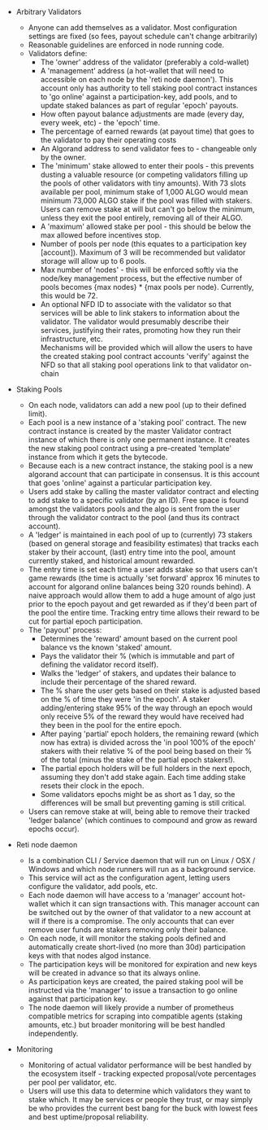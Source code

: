 * Arbitrary Validators
  * Anyone can add themselves as a validator.  Most configuration settings are fixed (so fees, payout schedule can't change arbitrarily)
  * Reasonable guidelines are enforced in node running code.
  * Validators define:
    * The 'owner' address of the validator (preferably a cold-wallet)
    * A 'management' address (a hot-wallet that will need to accessible on each node by the 'reti node daemon').  This
      account only has authority to tell staking pool contract instances to 'go online' against a participation-key, add pools,
      and to update staked balances as part of regular 'epoch' payouts.
    * How often payout balance adjustments are made (every day, every week, etc) - the 'epoch' time.
    * The percentage of earned rewards (at payout time) that goes to the validator to pay their operating costs
    * An Algorand address to send validator fees to - changeable only by the owner.
    * The 'minimum' stake allowed to enter their pools - this prevents dusting a valuable resource (or competing validators 
      filling up the pools of other validators with tiny amounts).  With 73 slots available per pool,
      minimum stake of 1,000 ALGO would mean minimum 73,000 ALGO stake if the pool was filled with stakers.  Users can remove 
      stake at will but can't go below the minimum, unless they exit the pool entirely, removing all of their ALGO.
    * A 'maximum' allowed stake per pool - this should be below the max allowed before incentives stop.
    * Number of pools per node (this equates to a participation key [account]).  Maximum of 3 will be recommended
      but validator storage will allow up to 6 pools.
    * Max number of 'nodes' - this will be enforced softly via the node/key management process, but the effective number of pools becomes
      {max nodes} * {max pools per node}.  Currently, this would be 72.
    * An optional NFD ID to associate with the validator so that services will be able to link stakers to information about the validator.
      The validator would presumably describe their services, justifying their rates, promoting how they run their infrastructure, etc.  
      Mechanisms will be provided which will allow the users to have the created staking pool contract accounts 'verify' against the NFD so 
      that all staking pool operations link to that validator on-chain   

* Staking Pools
  * On each node, validators can add a new pool (up to their defined limit).
  * Each pool is a new instance of a 'staking pool' contract.  The new contract instance is created by the master Validator contract instance
    of which there is only one permanent instance.  It creates the new staking pool contract using a pre-created 'template' instance from which
    it gets the bytecode.  
  * Because each is a new contract instance, the staking pool is a new algorand account that can participate in consensus.  It is this account
    that goes 'online' against a particular participation key.
  * Users add stake by calling the master validator contract and electing to add stake to a specific validator (by an ID).  Free space is found
    amongst the validators pools and the algo is sent from the user through the validator contract to the pool (and thus its contract account).
  * A 'ledger' is maintained in each pool of up to (currently) 73 stakers (based on general storage and feasibility estimates) that tracks
    each staker by their account, (last) entry time into the pool, amount currently staked, and historical amount rewarded.
  * The entry time is set each time a user adds stake so that users can't game rewards (the time is actually 'set forward' approx 16 minutes to account
    for algorand online balances being 320 rounds behind).  A naive approach would allow them to add a huge amount 
    of algo just prior to the epoch payout and get rewarded as if they'd been part of the pool the entire time.  Tracking entry time allows their reward
    to be cut for partial epoch participation.
  * The 'payout' process:
    * Determines the 'reward' amount based on the current pool balance vs the known 'staked' amount.  
    * Pays the validator their % (which is immutable and part of defining the validator record itself).
    * Walks the 'ledger' of stakers, and updates their balance to include their percentage of the shared reward.
    * The % share the user gets based on their stake is adjusted based on the % of time they were 'in the epoch'.  A
      staker adding/entering stake 95% of the way through an epoch would only receive 5% of the reward they would have received had they been in the pool
      for the entire epoch. 
    * After paying 'partial' epoch holders, the remaining reward (which now has extra) is divided across the 'in pool 100% of the epoch' stakers with 
      their relative % of the pool being based on their % of the total (minus the stake of the partial epoch stakers!).
    * The partial epoch holders will be full holders in the next epoch, assuming they don't add stake again.  Each time adding stake resets their clock in the epoch.
    * Some validators epochs might be as short as 1 day, so the differences will be small but preventing gaming is still critical.
  * Users can remove stake at will, being able to remove their tracked 'ledger balance' (which continues to compound and grow as reward epochs occur).

* Reti node daemon
  * Is a combination CLI / Service daemon that will run on Linux / OSX / Windows and which node runners will run as a background service.
  * This service will act as the configuration agent, letting users configure the validator, add pools, etc.
  * Each node daemon will have access to a 'manager' account hot-wallet which it can sign transactions with.  This manager account can be switched out
    by the owner of that validator to a new account at will if there is a compromise.  The only accounts that can ever remove user funds are stakers removing only their balance.
  * On each node, it will monitor the staking pools defined and automatically create short-lived (no more than 30d) participation keys with that
    nodes algod instance.
  * The participation keys will be monitored for expiration and new keys will be created in advance so that its always online.
  * As participation keys are created, the paired staking pool will be instructed via the 'manager' to issue a transaction to go online against 
    that participation key.
  * The node daemon will likely provide a number of prometheus compatible metrics for scraping into compatible agents (staking amounts, etc.) but 
    broader monitoring will be best handled independently.

* Monitoring
  * Monitoring of actual validator performance will be best handled by the ecosystem itself - tracking expected proposal/vote percentages per pool per validator, etc.
  * Users will use this data to determine which validators they want to stake which.  It may be services or people they trust, or may simply be who provides the 
    current best bang for the buck with lowest fees and best uptime/proposal reliability. 
